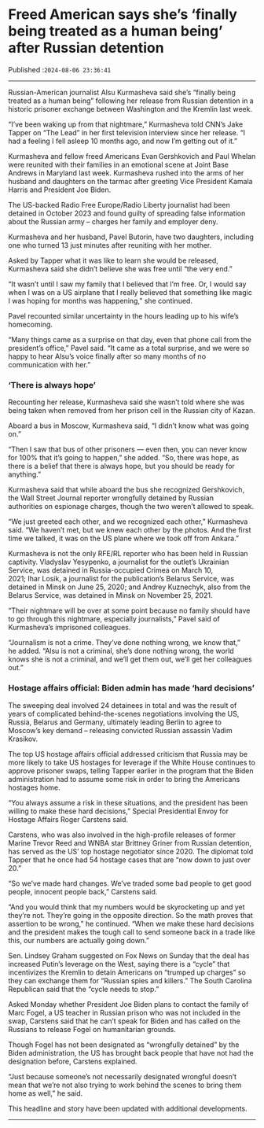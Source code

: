 # Freed American says she’s ‘finally being treated as a human being’ after Russian detention

Published :`2024-08-06 23:36:41`

---

Russian-American journalist Alsu Kurmasheva said she’s “finally being treated as a human being” following her release from Russian detention in a historic prisoner exchange between Washington and the Kremlin last week.

“I’ve been waking up from that nightmare,” Kurmasheva told CNN’s Jake Tapper on “The Lead” in her first television interview since her release. “I had a feeling I fell asleep 10 months ago, and now I’m getting out of it.”

Kurmasheva and fellow freed Americans Evan Gershkovich and Paul Whelan were reunited with their families in an emotional scene at Joint Base Andrews in Maryland last week. Kurmasheva rushed into the arms of her husband and daughters on the tarmac after greeting Vice President Kamala Harris and President Joe Biden.

The US-backed Radio Free Europe/Radio Liberty journalist had been detained in October 2023 and found guilty of spreading false information about the Russian army – charges her family and employer deny.

Kurmasheva and her husband, Pavel Butorin, have two daughters, including one who turned 13 just minutes after reuniting with her mother.

Asked by Tapper what it was like to learn she would be released, Kurmasheva said she didn’t believe she was free until “the very end.”

“It wasn’t until I saw my family that I believed that I’m free. Or, I would say when I was on a US airplane that I really believed that something like magic I was hoping for months was happening,” she continued.

Pavel recounted similar uncertainty in the hours leading up to his wife’s homecoming.

“Many things came as a surprise on that day, even that phone call from the president’s office,” Pavel said. “It came as a total surprise, and we were so happy to hear Alsu’s voice finally after so many months of no communication with her.”

### ‘There is always hope’

Recounting her release, Kurmasheva said she wasn’t told where she was being taken when removed from her prison cell in the Russian city of Kazan.

Aboard a bus in Moscow, Kurmasheva said, “I didn’t know what was going on.”

“Then I saw that bus of other prisoners — even then, you can never know for 100% that it’s going to happen,” she added. “So, there was hope, as there is a belief that there is always hope, but you should be ready for anything.”

Kurmasheva said that while aboard the bus she recognized Gershkovich, the Wall Street Journal reporter wrongfully detained by Russian authorities on espionage charges, though the two weren’t allowed to speak.

“We just greeted each other, and we recognized each other,” Kurmasheva said. “We haven’t met, but we knew each other by the photos. And the first time we talked, it was on the US plane where we took off from Ankara.”

Kurmasheva is not the only RFE/RL reporter who has been held in Russian captivity. Vladyslav Yesypenko, a journalist for the outlet’s Ukrainian Service, was detained in Russia-occupied Crimea on March 10, 2021; Ihar Losik, a journalist for the publication’s Belarus Service, was detained in Minsk on June 25, 2020; and Andrey Kuznechyk, also from the Belarus Service, was detained in Minsk on November 25, 2021.

“Their nightmare will be over at some point because no family should have to go through this nightmare, especially journalists,” Pavel said of Kurmasheva’s imprisoned colleagues.

“Journalism is not a crime. They’ve done nothing wrong, we know that,” he added. “Alsu is not a criminal, she’s done nothing wrong, the world knows she is not a criminal, and we’ll get them out, we’ll get her colleagues out.”

### Hostage affairs official: Biden admin has made ‘hard decisions’

The sweeping deal involved 24 detainees in total and was the result of years of complicated behind-the-scenes negotiations involving the US, Russia, Belarus and Germany, ultimately leading Berlin to agree to Moscow’s key demand – releasing convicted Russian assassin Vadim Krasikov.

The top US hostage affairs official addressed criticism that Russia may be more likely to take US hostages for leverage if the White House continues to approve prisoner swaps, telling Tapper earlier in the program that the Biden administration had to assume some risk in order to bring the Americans hostages home.

“You always assume a risk in these situations, and the president has been willing to make these hard decisions,” Special Presidential Envoy for Hostage Affairs Roger Carstens said.

Carstens, who was also involved in the high-profile releases of former Marine Trevor Reed and WNBA star Brittney Griner from Russian detention, has served as the US’ top hostage negotiator since 2020. The diplomat told Tapper that he once had 54 hostage cases that are “now down to just over 20.”

“So we’ve made hard changes. We’ve traded some bad people to get good people, innocent people back,” Carstens said.

“And you would think that my numbers would be skyrocketing up and yet they’re not. They’re going in the opposite direction. So the math proves that assertion to be wrong,” he continued. “When we make these hard decisions and the president makes the tough call to send someone back in a trade like this, our numbers are actually going down.”

Sen. Lindsey Graham suggested on Fox News on Sunday that the deal has increased Putin’s leverage on the West, saying there is a “cycle” that incentivizes the Kremlin to detain Americans on “trumped up charges” so they can exchange them for “Russian spies and killers.” The South Carolina Republican said that the “cycle needs to stop.”

Asked Monday whether President Joe Biden plans to contact the family of Marc Fogel, a US teacher in Russian prison who was not included in the swap, Carstens said that he can’t speak for Biden and has called on the Russians to release Fogel on humanitarian grounds.

Though Fogel has not been designated as “wrongfully detained” by the Biden administration, the US has brought back people that have not had the designation before, Carstens explained.

“Just because someone’s not necessarily designated wrongful doesn’t mean that we’re not also trying to work behind the scenes to bring them home as well,” he said.

This headline and story have been updated with additional developments.﻿

---

